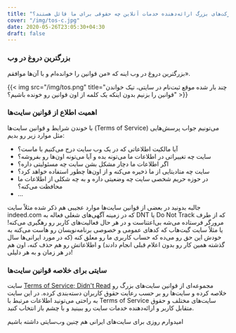 ```yaml
---
title: "شرکت‌های بزرگ ارائه‌دهنده خدمات آنلاین چه حقوقی برای ما قائل هستند؟"
cover: "/img/tos-c.jpg"
date: 2020-05-26T23:05:30+04:30
draft: false
---
```


### بزرگترین دروغ در وب

بزرگترین دروغ در وب اینه که «من قوانین را خوانده‌ام و با آن‌ها موافقم». 

{{< img src="/img/tos.png" title="چند بار شده موقع ثبت‌نام در سایتی، تیک خواندن قوانین را بزنیم بدون اینکه یک کلمه از اون قوانین رو خونده باشیم؟" >}}


### اهمیت اطلاع از قوانین سایت‌ها
با خوندن شرایط و قوانین سایت‌ها (Terms of Service) می‌تونیم جواب پرسش‌هایی مثل موارد زیر رو بدیم:

- آیا مالکیت اطلاعاتی که در یک وب سایت درج می‌کنیم با ماست؟
- سایت چه تغییراتی در اطلاعات ما می‌تونه بده و آیا می‌تونه اون‌ها رو بفروشه؟
- اگر اطلاعات ما دچار مشکل بشن سایت چه مسئولیتی داره؟
- سایت چه متادیتایی از ما ذخیره می‌کنه و از اون‌ها چطور استفاده خواهد کرد؟
- در حوزه حریم شخصی سایت چه وضعیتی داره و به چه شکلی از اطلاعات ما محافظت می‌کنه؟
- ...

جالبه بدونید در بعضی از قوانین سایت‌ها موارد عجیبی هم ذکر شده مثلاً سایت indeed.com که در زمینه آگهی‌های شغلی فعاله به DNT یا Do Not Track که از طرف مرورگر فرستاده می‌شه بی‌اعتناست و در هر حال فعالیت‌های کاربر رو رهگیری می‌کنه! یا مثلاً سایت گیت‌هاب که کدهای عمومی و خصوصی برنامه‌نویسان رو هاست می‌کنه به خودش این حق رو می‌ده که حساب کاربری ما رو معلق کنه (که در مورد ایرانی‌ها سال گذشته همین کار رو بدون اعلام قبلی انجام دادند) و اطلاعاتش رو هم حذف کنه، اون هم در هر زمان و به هر دلیلی!

### سایتی برای خلاصه قوانین سایت‌ها

سایت [Terms of Service; Didn't Read](https://tosdr.org/) مجموعه‌ای از قوانین سایت‌های بزرگ رو خلاصه کرده و سایت‌ها رو بر حسب رعایت حقوق کاربران دسته‌بندی کرده. در این سایت به راحتی می‌تونید اطلاعات مرتبط با Terms of Service سایت‌های مختلف و حقوق متقابل کاربر و ارائه‌دهنده خدمات سایت رو ببینید و با چشم باز انتخاب کنید.

امیدوارم روزی برای سایت‌های ایرانی هم چنین وب‌سایتی داشته باشیم